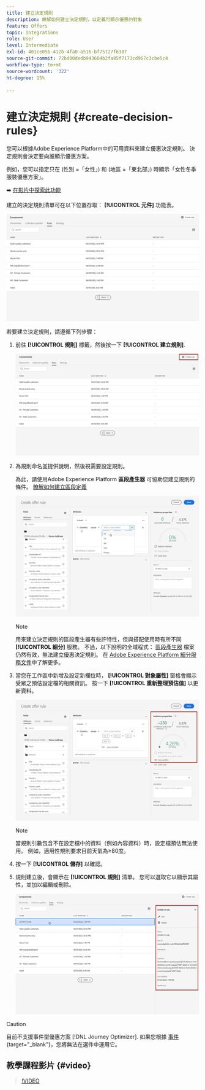 ```yaml
---
title: 建立決定規則
description: 瞭解如何建立決定規則，以定義可顯示優惠的對象
feature: Offers
topic: Integrations
role: User
level: Intermediate
exl-id: 401ce05b-412b-4fa0-a516-bf75727f6387
source-git-commit: 72bd00dedb943604b2fa85f7173cd967c3cbe5c4
workflow-type: tm+mt
source-wordcount: '322'
ht-degree: 15%

---
```


# 建立決定規則 {#create-decision-rules}

您可以根據Adobe Experience Platform中的可用資料來建立優惠決定規則。 決定規則會決定要向誰顯示優惠方案。

例如，您可以指定只在 (性別 =「女性」) 和 (地區 =「東北部」) 時顯示「女性冬季服裝優惠方案」。

➡️ [在影片中探索此功能](#video)

建立的決定規則清單可在以下位置存取： **[!UICONTROL 元件]** 功能表。

![](../assets/decision_rules_list.png)

若要建立決定規則，請遵循下列步驟：

1. 前往 **[!UICONTROL 規則]** 標籤，然後按一下 **[!UICONTROL 建立規則]**.

   ![](../assets/offers_decision_rule_creation.png)

1. 為規則命名並提供說明，然後視需要設定規則。

   為此，請使用Adobe Experience Platform **區段產生器** 可協助您建立規則的條件。 [瞭解如何建立區段定義](../../audience/creating-a-segment-definition.md)

   <!--In this example, the rule will target customers that have the "Gold" loyalty level.-->

   ![](../assets/offers_decision_rule_creation_segment.png)

   >[!NOTE]
   >
   >用來建立決定規則的區段產生器有些許特性，但與搭配使用時有所不同 **[!UICONTROL 細分]** 服務。 不過，以下說明的全域程式： [區段產生器](../../audience/creating-a-segment-definition.md) 檔案仍然有效，無法建立優惠決定規則。 在 [Adobe Experience Platform 細分服務文件](https://experienceleague.adobe.com/docs/experience-platform/segmentation/ui/segment-builder.html)中了解更多。

1. 當您在工作區中新增及設定新欄位時， **[!UICONTROL 對象屬性]** 窗格會顯示受眾之預估設定檔的相關資訊。 按一下 **[!UICONTROL 重新整理預估值]** 以更新資料。

   ![](../assets/offers_decision_rule_creation_estimate.png)

   >[!NOTE]
   >
   >當規則引數包含不在設定檔中的資料（例如內容資料）時，設定檔預估無法使用。 例如，適用性規則要求目前天氣為≥80度。

1. 按一下 **[!UICONTROL 儲存]** 以確認。

1. 規則建立後，會顯示在 **[!UICONTROL 規則]** 清單。 您可以選取它以顯示其屬性，並加以編輯或刪除。

   ![](../assets/rule_created.png)

>[!CAUTION]
>
>目前不支援事件型優惠方案 [!DNL Journey Optimizer]. 如果您根據 [事件](https://experienceleague.adobe.com/docs/experience-platform/segmentation/ui/segment-builder.html#events){target="_blank"}，您將無法在選件中運用它。

## 教學課程影片 {#video}

>[!VIDEO](https://video.tv.adobe.com/v/329373?quality=12)
